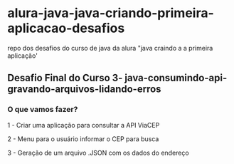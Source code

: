 # alura-java-java-criando-primeira-aplicacao-desafios
repo dos desafios do curso de java da alura "java craindo a a primeira aplicação'

## Desafio Final do Curso 3- java-consumindo-api-gravando-arquivos-lidando-erros
### O que vamos fazer?
1 - Criar uma aplicação para consultar a API ViaCEP

2 - Menu para o usuário informar o CEP para busca

3 - Geração de um arquivo .JSON com os dados do endereço